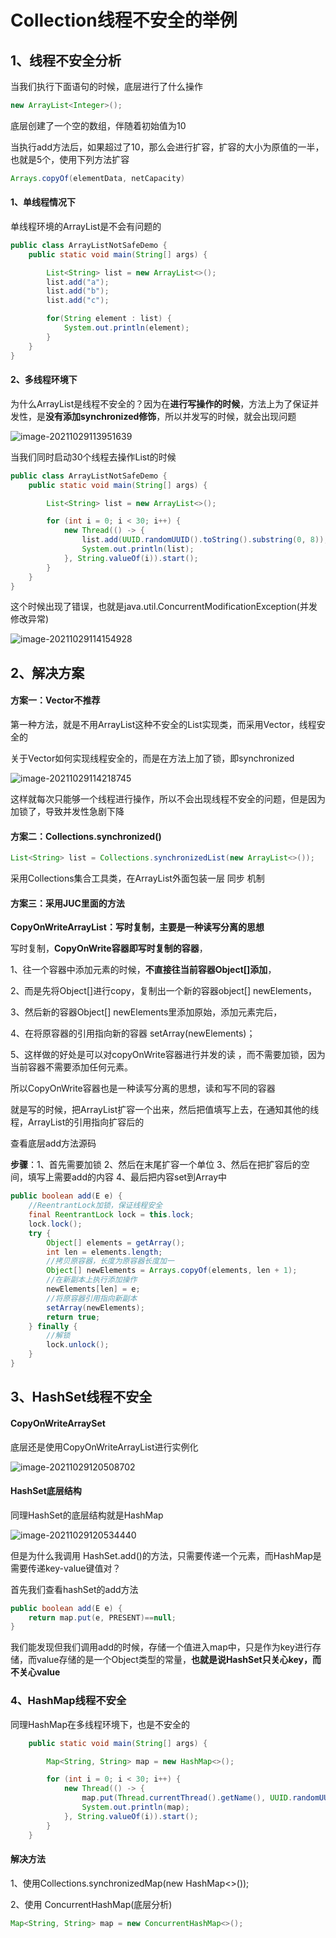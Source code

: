 # Collection线程不安全的举例

## 1、线程不安全分析

当我们执行下面语句的时候，底层进行了什么操作

```java
new ArrayList<Integer>();
```

底层创建了一个空的数组，伴随着初始值为10

当执行add方法后，如果超过了10，那么会进行扩容，扩容的大小为原值的一半，也就是5个，使用下列方法扩容

```java
Arrays.copyOf(elementData, netCapacity)
```

#### 1、单线程情况下

单线程环境的ArrayList是不会有问题的

```java
public class ArrayListNotSafeDemo {
    public static void main(String[] args) {

        List<String> list = new ArrayList<>();
        list.add("a");
        list.add("b");
        list.add("c");

        for(String element : list) {
            System.out.println(element);
        }
    }
}
```

#### 2、多线程环境下

为什么ArrayList是线程不安全的？因为在**进行写操作的时候**，方法上为了保证并发性，是**没有添加synchronized修饰**，所以并发写的时候，就会出现问题

![image-20211029113951639](https://mygiteepic.oss-cn-shenzhen.aliyuncs.com/img/image-20211029113951639.png)

当我们同时启动30个线程去操作List的时候

```java
public class ArrayListNotSafeDemo {
    public static void main(String[] args) {

        List<String> list = new ArrayList<>();

        for (int i = 0; i < 30; i++) {
            new Thread(() -> {
                list.add(UUID.randomUUID().toString().substring(0, 8));
                System.out.println(list);
            }, String.valueOf(i)).start();
        }
    }
}
```

这个时候出现了错误，也就是java.util.ConcurrentModificationException(并发修改异常)

![image-20211029114154928](https://mygiteepic.oss-cn-shenzhen.aliyuncs.com/img/image-20211029114154928.png)

## 2、解决方案

#### 方案一：Vector不推荐

第一种方法，就是不用ArrayList这种不安全的List实现类，而采用Vector，线程安全的

关于Vector如何实现线程安全的，而是在方法上加了锁，即synchronized

![image-20211029114218745](https://mygiteepic.oss-cn-shenzhen.aliyuncs.com/img/image-20211029114218745.png)

这样就每次只能够一个线程进行操作，所以不会出现线程不安全的问题，但是因为加锁了，导致并发性急剧下降

#### 方案二：Collections.synchronized()

```java
List<String> list = Collections.synchronizedList(new ArrayList<>());
```

采用Collections集合工具类，在ArrayList外面包装一层 同步 机制

#### 方案三：采用JUC里面的方法

**CopyOnWriteArrayList：写时复制，主要是一种读写分离的思想**

写时复制，**CopyOnWrite容器即写时复制的容器**，

1、往一个容器中添加元素的时候，**不直接往当前容器Object[]添加**，

2、而是先将Object[]进行copy，复制出一个新的容器object[] newElements，

3、然后新的容器Object[] newElements里添加原始，添加元素完后，

4、在将原容器的引用指向新的容器 setArray(newElements)；

5、这样做的好处是可以对copyOnWrite容器进行并发的读 ，而不需要加锁，因为当前容器不需要添加任何元素。

所以CopyOnWrite容器也是一种读写分离的思想，读和写不同的容器

就是写的时候，把ArrayList扩容一个出来，然后把值填写上去，在通知其他的线程，ArrayList的引用指向扩容后的

查看底层add方法源码

**步骤**：1、首先需要加锁  2、然后在末尾扩容一个单位  3、然后在把扩容后的空间，填写上需要add的内容  4、最后把内容set到Array中

```java
public boolean add(E e) {
    //ReentrantLock加锁，保证线程安全
    final ReentrantLock lock = this.lock;
    lock.lock();
    try {
        Object[] elements = getArray();
        int len = elements.length;
        //拷贝原容器，长度为原容器长度加一
        Object[] newElements = Arrays.copyOf(elements, len + 1);
        //在新副本上执行添加操作
        newElements[len] = e;
        //将原容器引用指向新副本
        setArray(newElements);
        return true;
    } finally {
        //解锁
        lock.unlock();
    }
}    
```

## 3、HashSet线程不安全

#### CopyOnWriteArraySet

底层还是使用CopyOnWriteArrayList进行实例化

![image-20211029120508702](https://mygiteepic.oss-cn-shenzhen.aliyuncs.com/img/image-20211029120508702.png)

#### HashSet底层结构

同理HashSet的底层结构就是HashMap

![image-20211029120534440](https://mygiteepic.oss-cn-shenzhen.aliyuncs.com/img/image-20211029120534440.png)

但是为什么我调用 HashSet.add()的方法，只需要传递一个元素，而HashMap是需要传递key-value键值对？

首先我们查看hashSet的add方法

```java
public boolean add(E e) {
    return map.put(e, PRESENT)==null;
}
```

我们能发现但我们调用add的时候，存储一个值进入map中，只是作为key进行存储，而value存储的是一个Object类型的常量，**也就是说HashSet只关心key，而不关心value**

### 4、HashMap线程不安全

同理HashMap在多线程环境下，也是不安全的

```java
    public static void main(String[] args) {

        Map<String, String> map = new HashMap<>();

        for (int i = 0; i < 30; i++) {
            new Thread(() -> {
                map.put(Thread.currentThread().getName(), UUID.randomUUID().toString().substring(0, 8));
                System.out.println(map);
            }, String.valueOf(i)).start();
        }
    }
```

#### 解决方法

1、使用Collections.synchronizedMap(new HashMap<>());

2、使用 ConcurrentHashMap(底层分析)

```java
Map<String, String> map = new ConcurrentHashMap<>();
```


